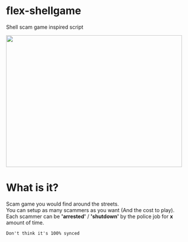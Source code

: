 # flex-shellgame
Shell scam game inspired script

<img src="https://media.giphy.com/media/NusOH30J7QiJy/giphy.gif" width="480" height="360"/>

# What is it?
Scam game you would find around the streets.
</br>
You can setup as many scammers as you want (And the cost to play).
</br>
Each scammer can be **'arrested'** / **'shutdown'** by the police job for **x** amount of time.

<code>Don't think it's 100% synced</code>
